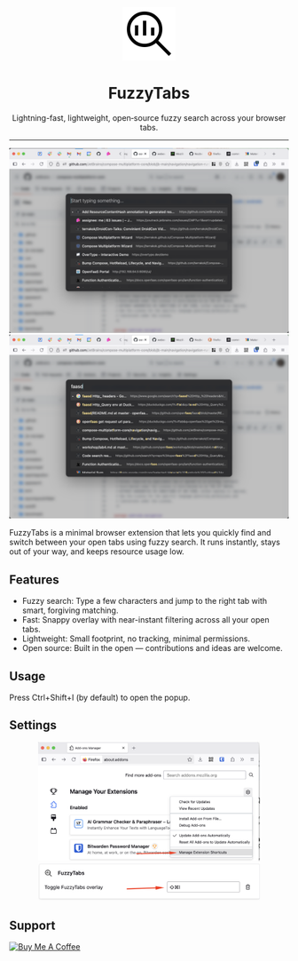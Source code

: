 <p align="center">
  <img src="icons/ic_search.svg" alt="FuzzyTabs icon" width="96" height="96">
</p>
<h1 align="center">FuzzyTabs</h1>
<p align="center">Lightning-fast, lightweight, open‑source fuzzy search across your browser tabs.</p>

---

<p align="center">
  <img src="media/app-screen-1.png" width="600">
  <img src="media/app-screen-2.png" width="600">
</p>

FuzzyTabs is a minimal browser extension that lets you quickly find and switch between your open tabs using fuzzy
search.
It runs instantly, stays out of your way, and keeps resource usage low.

## Features

- Fuzzy search: Type a few characters and jump to the right tab with smart, forgiving matching.
- Fast: Snappy overlay with near-instant filtering across all your open tabs.
- Lightweight: Small footprint, no tracking, minimal permissions.
- Open source: Built in the open — contributions and ideas are welcome.

## Usage

Press Ctrl+Shift+I (by default) to open the popup.

## Settings

<p align="center">
  <img src="media/settings-1.png" width="400">
  <img src="media/settings-2.png" width="400">
</p>

## Support

<a href="https://www.buymeacoffee.com/terrakok" target="_blank"><img src="https://cdn.buymeacoffee.com/buttons/default-green.png" alt="Buy Me A Coffee" width="200"></a>